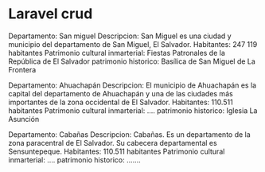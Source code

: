 # Laravel crud
Departamento: San miguel
Descripcion: San Miguel es una ciudad y municipio del departamento de San Miguel, El Salvador.
Habitantes: 247 119 habitantes
Patrimonio cultural inmarterial: Fiestas Patronales de la República de El Salvador
patrimonio historico: Basílica de San Miguel de La Frontera

Departamento: Ahuachapán
Descripcion: El municipio de Ahuachapán es la capital del departamento de Ahuachapán y una de las ciudades más importantes de la zona occidental de El Salvador.
Habitantes: 110.511 habitantes
Patrimonio cultural inmarterial: ....
patrimonio historico: Iglesia La Asunción

Departamento: Cabañas
Descripcion: Cabañas. Es un departamento de la zona paracentral de El Salvador. Su cabecera departamental es Sensuntepeque.
Habitantes: 110.511 habitantes
Patrimonio cultural inmarterial: ....
patrimonio historico: .......
